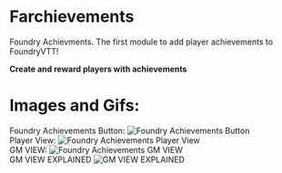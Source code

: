 # Farchievements
Foundry Achievments. The first module to add player achievements to FoundryVTT!

<b>Create and reward players with achievements</b>
<h1>Images and Gifs:</h1>
<div>
Foundry Achievements Button:                                      
<img src="https://i.imgur.com/bWEobgB.png" title="Foundry Achievements Button"></img>
</div>
<div>
Player View:                                      
<img src="https://i.imgur.com/gDg6gNv.gif" title="Foundry Achievements Player View"></img></br>
</div>
<div>
GM VIEW:                                      
<img src="https://i.imgur.com/ILS3qfQ.png" title="Foundry Achievements GM VIEW"></img></br>
</div>
<div>
GM VIEW EXPLAINED
<img src="https://i.imgur.com/97odi5O.png" title="GM VIEW EXPLAINED"></img></br>
</div>

